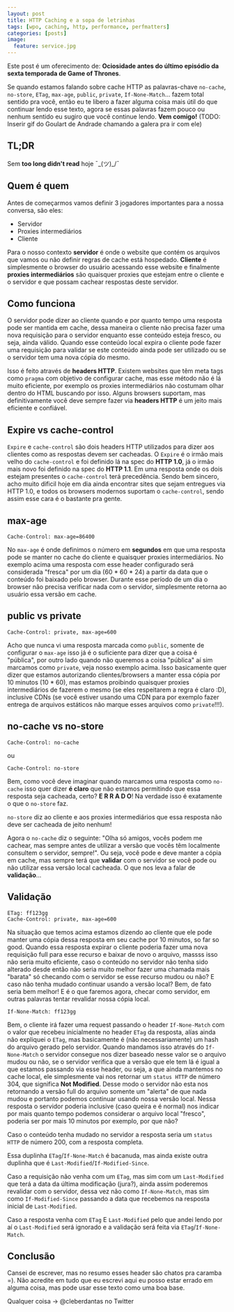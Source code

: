 ```yaml
---
layout: post
title: HTTP Caching e a sopa de letrinhas
tags: [wpo, caching, http, performance, perfmatters]
categories: [posts]
image:
  feature: service.jpg
---
```


Este post é um oferecimento de: **Ociosidade antes do último episódio da sexta temporada de Game of Thrones**.

Se quando estamos falando sobre cache HTTP as palavras-chave `no-cache`, `no-store`, `ETag`, `max-age`, `public`, `private`, `If-None-Match`... fazem total sentido pra você, então eu te libero a fazer alguma coisa mais útil do que continuar lendo esse texto, agora se essas palavras fazem pouco ou nenhum sentido eu sugiro que você continue lendo. **Vem comigo!** (TODO: Inserir gif do Goulart de Andrade chamando a galera pra ir com ele)

## TL;DR
Sem **too long didn't read** hoje ¯\_(ツ)_/¯

## Quem é quem
Antes de começarmos vamos definir 3 jogadores importantes para a nossa conversa, são eles:

* Servidor
* Proxies intermediários
* Cliente

Para o nosso contexto **servidor** é onde o website que contém os arquivos que vamos ou não definir regras de cache está hospedado. **Cliente** é simplesmente o browser do usuário acessando esse website e finalmente **proxies intermediários** são quaisquer proxies que estejam entre o cliente e o servidor e que possam cachear respostas deste servidor.

## Como funciona
O servidor pode dizer ao cliente quando e por quanto tempo uma resposta pode ser mantida em cache, dessa maneira o cliente não precisa fazer uma nova requisição para o servidor enquanto esse conteúdo esteja fresco, ou seja, ainda válido. Quando esse conteúdo local expira o cliente pode fazer uma requisição para validar se este conteúdo ainda pode ser utilizado ou se o servidor tem uma nova cópia do mesmo.

Isso é feito através de **headers HTTP**. Existem websites que têm meta tags como `pragma` com objetivo de configurar cache, mas esse método não é lá muito eficiente, por exemplo os proxies intermediários não costumam olhar dentro do HTML buscando por isso. Alguns browsers suportam, mas definitivamente você deve sempre fazer via **headers HTTP** é um jeito mais eficiente e confiável.

## Expire vs cache-control
`Expire` e `cache-control` são dois headers HTTP utilizados para dizer aos clientes como as respostas devem ser cacheadas. O `Expire` é o irmão mais velho do `cache-control` e foi definido lá na spec do **HTTP 1.0**, já o irmão mais novo foi definido na spec do **HTTP 1.1**. Em uma resposta onde os dois estejam presentes o `cache-control` terá precedência. Sendo bem sincero, acho muito dificil hoje em dia ainda encontrar sites que sejam entregues via HTTP 1.0, e todos os browsers modernos suportam o `cache-control`, sendo assim esse cara é o bastante pra gente.


## max-age
```
Cache-Control: max-age=86400
```

No `max-age` é onde definimos o número em **segundos** em que uma resposta pode se manter no cache do cliente e quaisquer proxies intermediários. No exemplo acima uma resposta com esse header configurado será considerada "fresca" por um dia (60 * 60 * 24) a partir da data que o conteúdo foi baixado pelo browser. Durante esse período de um dia o browser não precisa verificar nada com o servidor, simplesmente retorna ao usuário essa versão em cache.

## public vs private
```
Cache-Control: private, max-age=600
```

Acho que nunca vi uma resposta marcada como `public`, somente de configurar o `max-age` isso já é o suficiente para dizer que a coisa é "pública", por outro lado quando não queremos a coisa "pública" aí sim marcamos como `private`, veja nosso exemplo acima. Isso basicamente quer dizer que estamos autorizando clientes/browsers a manter essa cópia por 10 minutos (10 * 60), mas estamos proibindo quaisquer proxies intermediários de fazerem o mesmo (se eles respeitarem a regra é claro :D), inclusive CDNs (se você estiver usando uma CDN para por exemplo fazer entrega de arquivos estáticos não marque esses arquivos como `private`!!!).

## no-cache vs no-store
```
Cache-Control: no-cache
```

ou

```
Cache-Control: no-store
```

Bem, como você deve imaginar quando marcamos uma resposta como `no-cache` isso quer dizer **é claro** que não estamos permitindo que essa resposta seja cacheada, certo? **E R R A D O**! Na verdade isso é exatamente o que o `no-store` faz.

`no-store` diz ao cliente e aos proxies intermediários que essa resposta não deve ser cacheada de jeito nenhum!

Agora o `no-cache` diz o seguinte: "Olha só amigos, vocês podem me cachear, mas sempre antes de utilizar a versão que vocês têm localmente consultem o servidor, sempre!". Ou seja, você pode e deve manter a cópia em cache, mas sempre terá que **validar** com o servidor se você pode ou não utilizar essa versão local cacheada. O que nos leva a falar de **validação**...

## Validação
```
ETag: ff123gg
Cache-Control: private, max-age=600
```
Na situação que temos acima estamos dizendo ao cliente que ele pode manter uma cópia dessa resposta em seu cache por 10 minutos, so far so good. Quando essa resposta expirar o cliente poderia fazer uma nova requisição full para esse recurso e baixar de novo o arquivo, massss isso não seria muito eficiente, caso o conteúdo no servidor não tenha sido alterado desde então não seria muito melhor fazer uma chamada mais "barata" só checando com o servidor se esse recurso mudou ou não? E caso não tenha mudado continuar usando a versão local? Bem, de fato seria bem melhor! E é o que faremos agora, checar como servidor, em outras palavras tentar revalidar nossa cópia local.


```
If-None-Match: ff123gg
```

Bem, o cliente irá fazer uma request passando o header `If-None-Match` com o valor que recebeu inicialmente no header `ETag` da resposta, alías ainda não expliquei o `ETag`, mas basicamente é (não necessariamente) um hash do arquivo gerado pelo servidor. Quando mandamos isso através do `If-None-Match` o servidor consegue nos dizer baseado nesse valor se o arquivo mudou ou não, se o servidor verifica que a versão que ele tem lá é igual a que estamos passando via esse header, ou seja, a que ainda mantemos no cache local, ele simplesmente vai nos retornar um `status HTTP` de número 304, que significa **Not Modified**. Desse modo o servidor não esta nos retornando a versão full do arquivo somente um "alerta" de que nada mudou e portanto podemos continuar usando nossa versão local. Nessa resposta o servidor poderia inclusive (caso queira e é normal) nos indicar por mais quanto tempo podemos considerar o arquivo local "fresco", poderia ser por mais 10 minutos por exemplo, por que não?

Caso o conteúdo tenha mudado no servidor a resposta seria um `status HTTP` de número 200, com a resposta completa.

Essa duplinha `ETag`/`If-None-Match` é bacanuda, mas ainda existe outra duplinha que é `Last-Modified`/`If-Modified-Since`.

Caso a requisição não venha com um `ETag`, mas sim com um `Last-Modified` que terá a data da última modificação (jura?), ainda assim poderemos revalidar com o servidor, dessa vez não como `If-None-Match`, mas sim como `If-Modified-Since` passando a data que recebemos na resposta inicial de `Last-Modified`.

Caso a resposta venha com `ETag` E `Last-Modified` pelo que andei lendo por aí o `Last-Modified` será ignorado e a validação será feita via `ETag`/`If-None-Match`.

## Conclusão
Cansei de escrever, mas no resumo esses header são chatos pra caramba =). Não acredite em tudo que eu escrevi aqui eu posso estar errado em alguma coisa, mas pode usar esse texto como uma boa base.

Qualquer coisa -> @cleberdantas no Twitter

